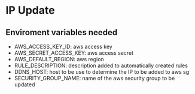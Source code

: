 # IP Update

## Enviroment variables needed

* AWS_ACCESS_KEY_ID: aws access key
* AWS_SECRET_ACCESS_KEY: aws access secret
* AWS_DEFAULT_REGION: aws region
* RULE_DESCRIPTION: description added to automatically created rules
* DDNS_HOST: host to be use to determine the IP to be added to aws sg
* SECURITY_GROUP_NAME: name of the aws security group to be updated

